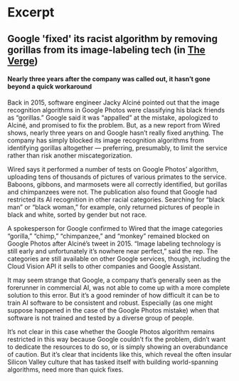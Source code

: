 # Excerpt

## Google 'fixed' its racist algorithm by removing gorillas from its image-labeling tech (in [The Verge](https://www.theverge.com/2018/1/12/16882408/google-racist-gorillas-photo-recognition-algorithm-ai))

#### Nearly three years after the company was called out, it hasn’t gone beyond a quick workaround

Back in 2015, software engineer Jacky Alciné pointed out that the image recognition algorithms in Google Photos were classifying his black friends as “gorillas.” Google said it was “appalled” at the mistake, apologized to Alciné, and promised to fix the problem. But, as a new report from Wired shows, nearly three years on and Google hasn’t really fixed anything. The company has simply blocked its image recognition algorithms from identifying gorillas altogether — preferring, presumably, to limit the service rather than risk another miscategorization.

Wired says it performed a number of tests on Google Photos’ algorithm, uploading tens of thousands of pictures of various primates to the service. Baboons, gibbons, and marmosets were all correctly identified, but gorillas and chimpanzees were not. The publication also found that Google had restricted its AI recognition in other racial categories. Searching for “black man” or “black woman,” for example, only returned pictures of people in black and white, sorted by gender but not race.

A spokesperson for Google confirmed to Wired that the image categories “gorilla,” “chimp,” “chimpanzee,” and “monkey” remained blocked on Google Photos after Alciné’s tweet in 2015. “Image labeling technology is still early and unfortunately it’s nowhere near perfect,” said the rep. The categories are still available on other Google services, though, including the Cloud Vision API it sells to other companies and Google Assistant.

It may seem strange that Google, a company that’s generally seen as the forerunner in commercial AI, was not able to come up with a more complete solution to this error. But it’s a good reminder of how difficult it can be to train AI software to be consistent and robust. Especially (as one might suppose happened in the case of the Google Photos mistake) when that software is not trained and tested by a diverse group of people.

It’s not clear in this case whether the Google Photos algorithm remains restricted in this way because Google couldn’t fix the problem, didn’t want to dedicate the resources to do so, or is simply showing an overabundance of caution. But it’s clear that incidents like this, which reveal the often insular Silicon Valley culture that has tasked itself with building world-spanning algorithms, need more than quick fixes.
